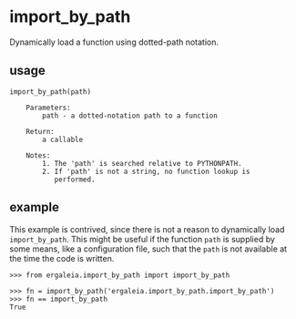 # import_by_path

Dynamically load a function using dotted-path notation.

## usage
```
import_by_path(path)

    Parameters:
        path - a dotted-notation path to a function

    Return:
        a callable

    Notes:
        1. The 'path' is searched relative to PYTHONPATH.
        2. If 'path' is not a string, no function lookup is
           performed.
```

## example
This example is contrived, since there is not a reason to dynamically
load `import_by_path`. This might be useful if the function `path`
is supplied by some means, like a configuration file,
such that the `path`
is not available at the time the code is written.
```
>>> from ergaleia.import_by_path import import_by_path

>>> fn = import_by_path('ergaleia.import_by_path.import_by_path')
>>> fn == import_by_path
True
```

